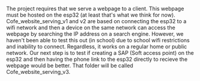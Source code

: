 The project requires that we serve a webpage to a client. This webpage must be hosted on the esp32 (at least that's what we think for now). 
Cofe_website_serving_v1 and v2 are based on connecting the esp32 to a wifi network and then a device on the same network can access the webpage by searching the IP address on a search engine.
However, we haven't been able to test this out (in school) due to school wifi restrictions and inability to connect. Regardless, it works on a regular home or public network.
Our next step is to test if creating a SAP (Soft access point) on the esp32 and then having the phone link to the esp32 directly to recieve the webpage would be better.
That folder will be called Cofe_website_serving_v3.
